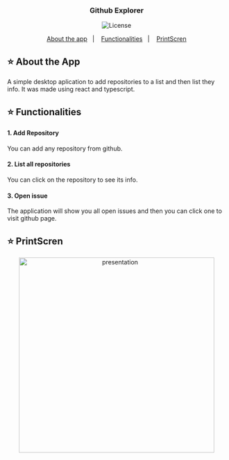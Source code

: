 <h3 align="center">
  Github Explorer
</h3>

<p align="center">
    <img alt="License" src="https://img.shields.io/badge/license-MIT-%2304D361">
</p>

<p align="center">
  <a href="#star-about-the-app">About the app</a>&nbsp;&nbsp;&nbsp;|&nbsp;&nbsp;&nbsp;
  <a href="#star-functionalities">Functionalities</a>&nbsp;&nbsp;&nbsp;|&nbsp;&nbsp;&nbsp;
  <a href="#star-printscren">PrintScren</a>
</p>

## :star: About the App

A simple desktop aplication to add repositories to a list and then list they info.
It was made using react and typescript.

## :star: Functionalities

#### 1. Add Repository

You can add any repository from github.

#### 2. List all repositories

You can click on the repository to see its info.

#### 3. Open issue

The application will show you all open issues and then you can click one to
visit github page.


## :star: PrintScren

<p align="center">
  <img alt="presentation" src=".images/presentation.git" width="450px">
</p>

